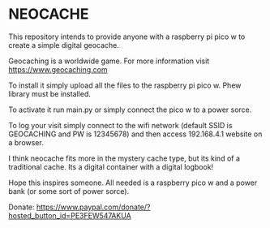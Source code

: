 # NEOCACHE

This repository intends to provide anyone with a raspberry pi pico w to create a simple digital geocache.

Geocaching is a worldwide game. For more information visit https://www.geocaching.com

To install it simply upload all the files to the raspberry pi pico w. Phew library must be installed.

To activate it run main.py or simply connect the pico w to a power sorce.

To log your visit simply connect to the wifi network (default SSID is GEOCACHING and PW is 12345678) and then access 192.168.4.1 website on a browser.
  
I think neocache fits more in the mystery cache type, but its kind of a traditional cache. Its a digital container with a digital logbook!

Hope this inspires someone. All needed is a raspberry pico w and a power bank (or some sort of power sorce).

Donate: https://www.paypal.com/donate/?hosted_button_id=PE3FEW547AKUA
